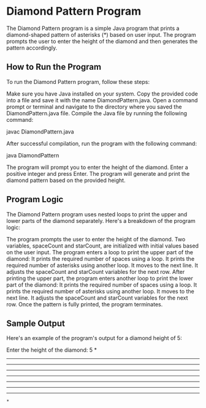 # Diamond Pattern Program
The Diamond Pattern program is a simple Java program that prints a diamond-shaped pattern of asterisks (*) based on user input. The program prompts the user to enter the height of the diamond and then generates the pattern accordingly.

## How to Run the Program
To run the Diamond Pattern program, follow these steps:

Make sure you have Java installed on your system.
Copy the provided code into a file and save it with the name DiamondPattern.java.
Open a command prompt or terminal and navigate to the directory where you saved the DiamondPattern.java file.
Compile the Java file by running the following command:

javac DiamondPattern.java

After successful compilation, run the program with the following command:

java DiamondPattern

The program will prompt you to enter the height of the diamond. Enter a positive integer and press Enter.
The program will generate and print the diamond pattern based on the provided height.
## Program Logic
The Diamond Pattern program uses nested loops to print the upper and lower parts of the diamond separately. Here's a breakdown of the program logic:

The program prompts the user to enter the height of the diamond.
Two variables, spaceCount and starCount, are initialized with initial values based on the user input.
The program enters a loop to print the upper part of the diamond:
It prints the required number of spaces using a loop.
It prints the required number of asterisks using another loop.
It moves to the next line.
It adjusts the spaceCount and starCount variables for the next row.
After printing the upper part, the program enters another loop to print the lower part of the diamond:
It prints the required number of spaces using a loop.
It prints the required number of asterisks using another loop.
It moves to the next line.
It adjusts the spaceCount and starCount variables for the next row.
Once the pattern is fully printed, the program terminates.
## Sample Output
Here's an example of the program's output for a diamond height of 5:

Enter the height of the diamond: 5
    *
   ***
  *****
 *******
*********
 *******
  *****
   ***
    *